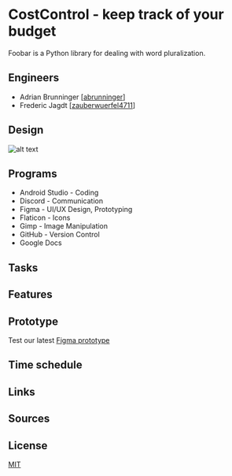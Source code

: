 # CostControl - keep track of your budget

Foobar is a Python library for dealing with word pluralization.

## Engineers
* Adrian Brunninger [[abrunninger](https://github.com/abrunninger)]
* Frederic Jagdt [[zauberwuerfel4711](https://github.com/zauberwuerfel4711)]

## Design
![alt text](https://cdn.discordapp.com/attachments/404674045809000449/709860464540254218/halfway_through.png "Design Mockup (12.05.2020, 22:40)")

## Programs
* Android Studio - Coding
* Discord - Communication
* Figma - UI/UX Design, Prototyping
* Flaticon - Icons
* Gimp - Image Manipulation
* GitHub - Version Control
* Google Docs

## Tasks

## Features

## Prototype
Test our latest [Figma prototype](https://www.figma.com/proto/yp1Z67otKwbJT0Nk3EW72S/Budgeting-App?node-id=1%3A3&viewport=1004%2C222%2C0.41313913464546204&scaling=scale-down)

## Time schedule

## Links

## Sources

## License
[MIT](https://choosealicense.com/licenses/mit/)
